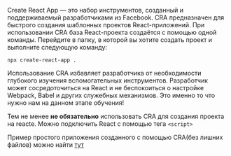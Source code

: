 Create React App — это набор инструментов, созданный и поддерживаемый разработчиками из Facebook. CRA предназначен для быстрого создания шаблонных проектов React-приложений. При использовании CRA база React-проекта создаётся с помощью одной команды. Перейдите в папку, в которой вы хотите создать проект и выполните следующую команду:
```
npx create-react-app .
```
Использование CRA избавляет разработчика от необходимости глубокого изучения вспомогательных инструментов. Разработчик может сосредоточиться на React и не беспокоиться о настройке Webpack, Babel и других служебных механизмов. Это именно то что нужно нам на данном этапе обучения!

Тем не менее **не обязательно** использовать CRA для создания проекта на reacte. Можно подключить React с помощью тега ```<script>```

Пример простого приложения созданного с помощью CRA(без лишних файлов) можно найти [тут](./simple_cra)
